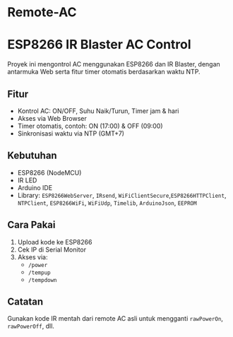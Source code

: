# Remote-AC

# ESP8266 IR Blaster AC Control

Proyek ini mengontrol AC menggunakan ESP8266 dan IR Blaster, dengan antarmuka Web serta fitur timer otomatis berdasarkan waktu NTP.

## Fitur
- Kontrol AC: ON/OFF, Suhu Naik/Turun, Timer jam & hari
- Akses via Web Browser
- Timer otomatis, contoh: ON (17:00) & OFF (09:00)
- Sinkronisasi waktu via NTP (GMT+7)

## Kebutuhan
- ESP8266 (NodeMCU)
- IR LED
- Arduino IDE
- Library: `ESP8266WebServer`, `IRsend`, `WiFiClientSecure`,`ESP8266HTTPClient`, `NTPClient`, `ESP8266WiFi`, `WiFiUdp`, `Timelib`, `ArduinoJson`, `EEPROM`

## Cara Pakai
1. Upload kode ke ESP8266
2. Cek IP di Serial Monitor
3. Akses via:
   - `/power`
   - `/tempup`
   - `/tempdown`

## Catatan
Gunakan kode IR mentah dari remote AC asli untuk mengganti `rawPowerOn`, `rawPowerOff`, dll.

